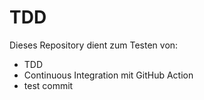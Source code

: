 # TDD

Dieses Repository dient zum Testen von:
- TDD
- Continuous Integration mit GitHub Action
- test commit
